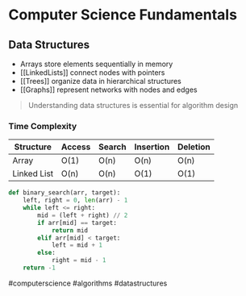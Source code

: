 # Computer Science Fundamentals

## Data Structures
- Arrays store elements sequentially in memory
- [[LinkedLists]] connect nodes with pointers
- [[Trees]] organize data in hierarchical structures
- [[Graphs]] represent networks with nodes and edges

> Understanding data structures is essential for algorithm design

### Time Complexity
| Structure | Access | Search | Insertion | Deletion |
|-----------|--------|--------|-----------|----------|
| Array     | O(1)   | O(n)   | O(n)      | O(n)     |
| Linked List| O(n)   | O(n)   | O(1)      | O(1)     |

```python
def binary_search(arr, target):
    left, right = 0, len(arr) - 1
    while left <= right:
        mid = (left + right) // 2
        if arr[mid] == target:
            return mid
        elif arr[mid] < target:
            left = mid + 1
        else:
            right = mid - 1
    return -1
```

#computerscience #algorithms #datastructures